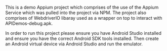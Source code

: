 This is a demo Appium project which comprises of the use of the Appium Service 
which was pulled into the project via NPM. The project also comprises of WebdriverIO
libaray used as a wrapper on top to interact with APIDemos-debug.apk.

In order to run this project please ensure you have Android Studio installed and ensure 
you have the correct Android SDK tools installed. Then create an Android virtual device
via Android Studio and run the emulator.  